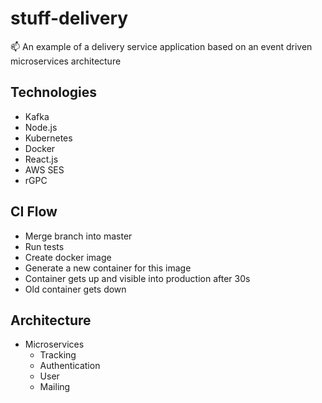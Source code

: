 # stuff-delivery
:mailbox: An example of a delivery service application based on an event driven microservices architecture

## Technologies

- Kafka
- Node.js
- Kubernetes
- Docker
- React.js
- AWS SES
- rGPC

## CI Flow

- Merge branch into master
- Run tests
- Create docker image
- Generate a new container for this image
- Container gets up and visible into production after 30s
- Old container gets down

## Architecture

- Microservices
	- Tracking
	- Authentication
	- User
	- Mailing